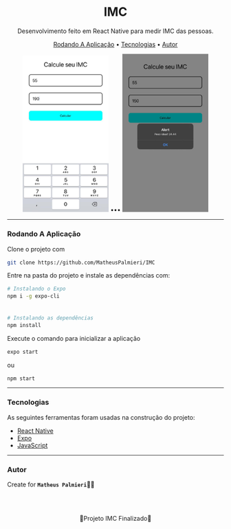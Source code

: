 <!-- Título -->

<h1 align="center">IMC</h1>

<!-- Descrição -->

<p align="center">Desenvolvimento feito em React Native para medir IMC das pessoas.</p>

<!-- Súmario -->

<p align="center">
 <a href="#rodando-a-aplicação">Rodando A Aplicação</a> •
 <a href="#tecnologias">Tecnologias</a> •
 <a href="#autor">Autor</a>
</p>

<div align="center">
    <img src="assets/preview00.jpeg" width="200">
    •••
    <img src="assets/preview01.jpeg" width="200">
</div>

---

### Rodando A Aplicação

Clone o projeto com

```sh
git clone https://github.com/MatheusPalmieri/IMC
```

Entre na pasta do projeto e instale as dependências com:

```sh
# Instalando o Expo
npm i -g expo-cli


# Instalando as dependências
npm install
```

Execute o comando para inicializar a aplicação

```sh
expo start
```
ou

```sh
npm start
```

---

### Tecnologias

As seguintes ferramentas foram usadas na construção do projeto:

- [React Native](https://reactnative.dev/)
- [Expo](https://expo.dev/)
- [JavaScript](https://www.javascript.com/)

---

### Autor

Create for <b>`Matheus Palmieri`</b>👨‍💻

<br>
<br>

<p align="center">🎉Projeto IMC Finalizado🚀</p>

